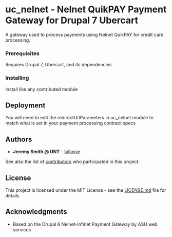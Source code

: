 # uc_nelnet - Nelnet QuikPAY Payment Gateway for Drupal 7 Ubercart

A gateway used to process payments using Nelnet QuikPAY for credit card processing.

### Prerequisites

Requires Drupal 7, Ubercart, and its dependencies

### Installing

Install like any contributed module

## Deployment

You will need to edit the redirectUrlParameters in uc_nelnet.module to match what is set in your payment processing contract specs

## Authors

* **Jeremy Smith @ UNT** - [tallasse](https://github.com/tallasse)

See also the list of [contributors](https://github.com/tallasse/uc_nelnet/contributors) who participated in this project.

## License

This project is licensed under the MIT License - see the [LICENSE.md](LICENSE.md) file for details

## Acknowledgments

* Based on the Drupal 6 Nelnet-Infinet Payment Gateway by ASU web services

